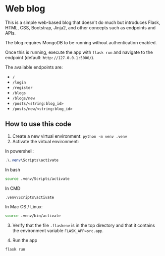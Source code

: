 Web blog
========

This is a simple web-based blog that doesn't do much but introduces Flask, HTML, CSS, Bootstrap, Jinja2, and other concepts such as endpoints and APIs.

The blog requires MongoDB to be running without authentication enabled.

Once this is running, execute the app with `flask run` and navigate to the endpoint (default: `http://127.0.0.1:5000/`).

The available endpoints are:

- `/`
- `/login`
- `/register`
- `/blogs`
- `/blogs/new`
- `/posts/<string:blog_id>`
- `/posts/new/<string:blog_id>`


## How to use this code

1) Create a new virtual environment: `python -m venv .venv`
2) Activate the virtual environment:

In powershell:

```powershell
.\.venv\Scripts\activate
```

In bash

```bash
source .venv/Scripts/activate
```

In CMD

```cmd
.venv\Scripts\activate
```

In Mac OS / Linux:

```bash
source .venv/bin/activate
```

3) Verify that the file `.flaskenv` is in the top directory and that it contains the environment variable `FLASK_APP=src.app`.

4) Run the app

```
flask run
```
